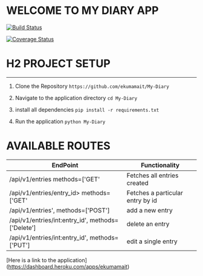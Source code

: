 
# WELCOME TO MY DIARY APP

[![Build Status](https://travis-ci.org/ekumamait/My-Diary.svg?branch=api_branch)](https://travis-ci.org/ekumamait/My-Diary)

[![Coverage Status](https://coveralls.io/repos/github/ekumamait/My-Diary/badge.svg)](https://coveralls.io/github/ekumamait/My-Diary)


# H2 PROJECT SETUP
---

1. Clone the Repository
`https://github.com/ekumamait/My-Diary`

2. Navigate to the application directory
`cd My-Diary`

3. install all dependencies
`pip install -r requirements.txt`

4. Run the application
`python My-Diary`


# AVAILABLE ROUTES


EndPoint | Functionality    
--- | --- 
/api/v1/entries methods=['GET' | Fetches all entries created                        
/api/v1/entries/entry_id> methods=['GET' | Fetches a particular entry by id
/api/v1/entries', methods=['POST'] | add a new entry 
/api/v1/entries/int:entry_id', methods=['Delete'] | delete an entry
/api/v1/entries/int:entry_id', methods=['PUT'] | edit a single entry

[Here is a link to the application]
(https://dashboard.heroku.com/apps/ekumamait)
